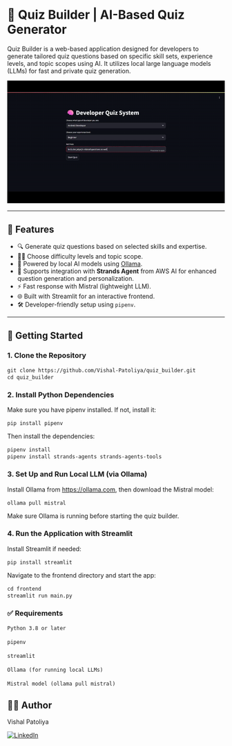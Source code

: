 # 🎯 Quiz Builder | AI-Based Quiz Generator

Quiz Builder is a web-based application designed for developers to generate tailored quiz questions based on specific skill sets, experience levels, and topic scopes using AI. It utilizes local large language models (LLMs) for fast and private quiz generation.

![Demo of the Quiz App](https://github.com/Vishal-Patoliya/quiz_builder/blob/main/QuizBuilder.gif)

---

## 🧠 Features

- 🔍 Generate quiz questions based on selected skills and expertise.
- 🧑‍💻 Choose difficulty levels and topic scope.
- 🤖 Powered by local AI models using [Ollama](https://ollama.com/).
- 🚀 Supports integration with **Strands Agent** from AWS AI for enhanced question generation and personalization.
- ⚡ Fast response with Mistral (lightweight LLM).
- 🌐 Built with Streamlit for an interactive frontend.
- 🛠 Developer-friendly setup using `pipenv`.

---

## 🚀 Getting Started

### 1. Clone the Repository

```
git clone https://github.com/Vishal-Patoliya/quiz_builder.git
cd quiz_builder
```

### 2. Install Python Dependencies
Make sure you have pipenv installed. If not, install it:

```
pip install pipenv
```

Then install the dependencies:

```
pipenv install
pipenv install strands-agents strands-agents-tools

```

### 3. Set Up and Run Local LLM (via Ollama)
Install Ollama from https://ollama.com, then download the Mistral model:

```
ollama pull mistral
```

Make sure Ollama is running before starting the quiz builder.


### 4. Run the Application with Streamlit
Install Streamlit if needed:

```
pip install streamlit
```

Navigate to the frontend directory and start the app:

```
cd frontend
streamlit run main.py
```

### ✅ Requirements
```
Python 3.8 or later

pipenv

streamlit

Ollama (for running local LLMs)

Mistral model (ollama pull mistral)
```

## 🧑‍💼 Author
Vishal Patoliya

[![LinkedIn](https://img.shields.io/badge/LinkedIn-blue?logo=linkedin&logoColor=white)](https://www.linkedin.com/in/vishal-patoliya/)

